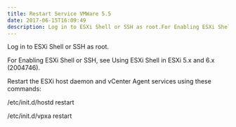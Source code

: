 ```yaml
---
title: Restart Service VMWare 5.5
date: 2017-06-15T16:09:49
description: Log in to ESXi Shell or SSH as root.For Enabling ESXi Shell or SSH, see Using ESXi Shell in ESXi 5.x and 6.x (2004746).Restart the ESXi host daemon and vCenter Agent services using these commands#/etc
---
```


Log in to ESXi Shell or SSH as root.

For Enabling ESXi Shell or SSH, see Using ESXi Shell in ESXi 5.x and 6.x (2004746).

Restart the ESXi host daemon and vCenter Agent services using these commands:

/etc/init.d/hostd restart

/etc/init.d/vpxa restart
